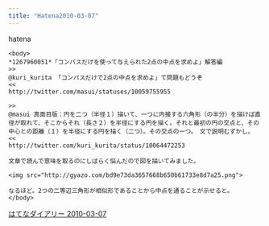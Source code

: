 ```yaml
---
title: "Hatena2010-03-07"
---
```


hatena

```
<body>
*1267960051*「コンパスだけを使って与えられた2点の中点を求めよ」解答編
>>
@kuri_kurita 「コンパスだけで2点の中点を求めよ」て問題もどうぞ
<<
http://twitter.com/masui/statuses/10059755955

>>
@masui 真面目版：円を二つ（半径１）描いて、一つに内接する六角形（の半分）を描けば直径が取れて、そこからそれ（長さ２）を半径にする円を描く。それと最初の円の交点と、その中心との距離（１）を半径にする円を描く（二つ）。その交点の一つ。　文で説明むずかし。
<<
http://twitter.com/kuri_kurita/status/10064472253

文章で読んで意味を取るのにしばらく悩んだので図を描いてみました。

<img src="http://gyazo.com/bd9e73da3657668b650b61733e8d7a25.png">

なるほど。2つの二等辺三角形が相似形であることから中点を通ることが示せると。
</body>
```


[はてなダイアリー 2010-03-07](https://nishiohirokazu.hatenadiary.org/archive/2010/03/07)